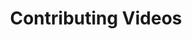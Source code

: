 ---
title: Contributing Videos
weight: 2
description: >
  The Cloud Catalog is a web-based, public catalog to facilitate easy sharing and discovery of common cloud native architectures and design patterns.
---